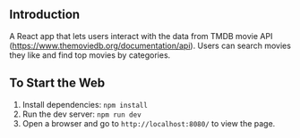 
## Introduction

A React app that lets users interact with the data from TMDB movie API (https://www.themoviedb.org/documentation/api). Users can search movies they like and find top movies by categories.


## To Start the Web

1. Install dependencies:
`npm install`
2. Run the dev server:
`npm run dev`
3. Open a browser and go to `http://localhost:8080/` to view the page.

